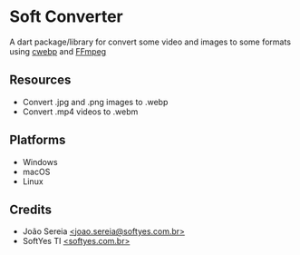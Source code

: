 # Soft Converter

A dart package/library for convert some video and images to some formats using [cwebp](https://developers.google.com/speed/webp/docs/cwebp) and [FFmpeg](https://ffmpeg.org/)

## Resources

- Convert .jpg and .png images to .webp
- Convert .mp4 videos to .webm

## Platforms

- Windows
- macOS
- Linux

## Credits

- João Sereia [\<joao.sereia@softyes.com.br\>](mailto:joao.sereia@softyes.com.br)
- SoftYes TI [\<softyes.com.br\>](https://softyes.com.br)
